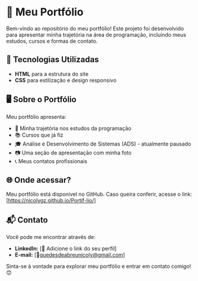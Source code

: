 # 📌 Meu Portfólio

Bem-vindo ao repositório do meu portfólio! Este projeto foi desenvolvido para apresentar minha trajetória na área de programação, incluindo meus estudos, cursos e formas de contato.

## 🚀 Tecnologias Utilizadas
- **HTML** para a estrutura do site  
- **CSS** para estilização e design responsivo  

## 🖥️ Sobre o Portfólio
Meu portfólio apresenta:
- 📌 Minha trajetória nos estudos da programação  
- 📚 Cursos que já fiz  
- 🎓 Análise e Desenvolvimento de Sistemas (ADS) - atualmente pausado  
- 📷 Uma seção de apresentação com minha foto  
- 📞 Meus contatos profissionais  

## 🌐 Onde acessar?
Meu portfólio está disponível no GitHub. Caso queira conferir, acesse o link:  
[https://nicolygz.github.io/Portif-lio/]

## 📬 Contato
Você pode me encontrar através de:
- **LinkedIn:** [🔗 Adicione o link do seu perfil]  
- **E-mail:** [📧guedesdeabreunicoly@gmail.com]  

Sinta-se à vontade para explorar meu portfólio e entrar em contato comigo! 😊

